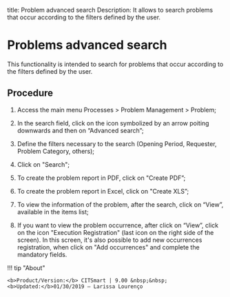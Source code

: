 title: Problem advanced search
Description: It allows to search problems that occur according to the filters defined by the user.
# Problems advanced search

This functionality is intended to search for problems that occur according to the filters defined by the user.

Procedure
------------

1.  Access the main menu Processes \>
    Problem Management \> Problem;

2.  In the search field, click on the icon symbolized by
    an arrow poiting downwards and then on
    “Advanced search”;

3.  Define the filters necessary to the search (Opening Period,
    Requester, Problem Category, others);

4.  Click on "Search";

5.  To create the problem report in PDF, click on "Create
    PDF”;

6.  To create the problem report in Excel, click on "Create
    XLS”;

7.  To view the information of the problem, after the search, click on
    “View”, available in the items list;

8.  If you want to view the problem occurrence, after click on
    “View”, click on the icon "Execution Registration" (last icon on the right
    side of the screen). In this screen, it's also possible to add new occurrences
    registration, when click on "Add occurrences" and complete the mandatory
    fields.

!!! tip "About"

    <b>Product/Version:</b> CITSmart | 9.00 &nbsp;&nbsp;
    <b>Updated:</b>01/30/2019 – Larissa Lourenço
